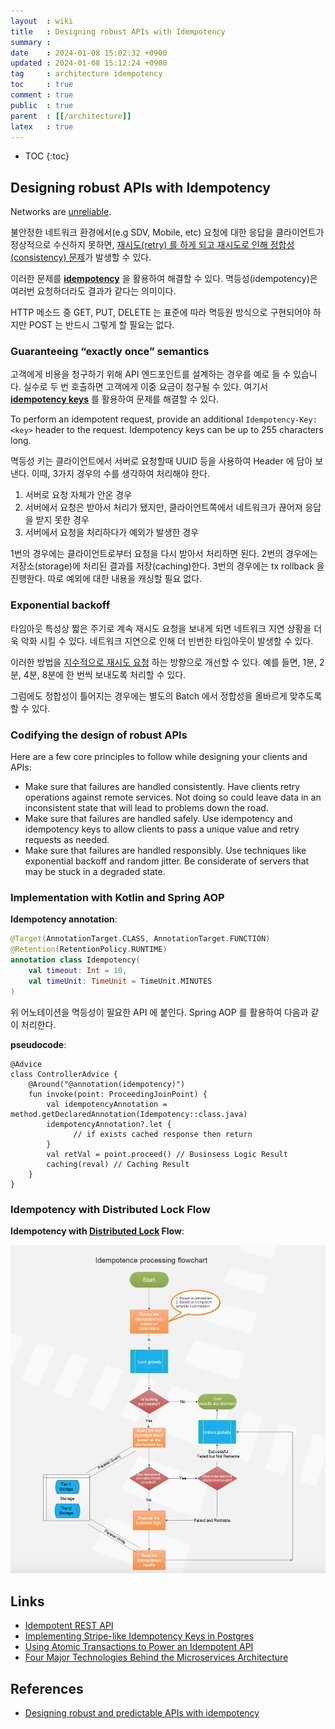 ```yaml
---
layout  : wiki
title   : Designing robust APIs with Idempotency
summary : 
date    : 2024-01-08 15:02:32 +0900
updated : 2024-01-08 15:12:24 +0900
tag     : architecture idempotency
toc     : true
comment : true
public  : true
parent  : [[/architecture]]
latex   : true
---
```

* TOC
{:toc}

## Designing robust APIs with Idempotency

Networks are [unreliable](https://en.wikipedia.org/wiki/Fallacies_of_distributed_computing).

불안정한 네트워크 환경에서(e.g SDV, Mobile, etc) 요청에 대한 응답을 클라이언트가 정상적으로 수신하지 못하면, [재시도(retry) 를 하게 되고 재시도로 인해 정합성(consistency) 문제](https://baekjungho.github.io/wiki/troubleshooting/troubleshooting-idempotency/)가 발생할 수 있다. 

이러한 문제를 __[idempotency](https://baekjungho.github.io/wiki/network/network-idempotency/)__ 을 활용하여 해결할 수 있다. 멱등성(idempotency)은 여러번 요청하더라도 결과가 같다는 의미이다.

HTTP 메소드 중 GET, PUT, DELETE 는 표준에 따라 멱등원 방식으로 구현되어야 하지만 POST 는 반드시 그렇게 할 필요는 없다.

### Guaranteeing “exactly once” semantics

고객에게 비용을 청구하기 위해 API 엔드포인트를 설계하는 경우를 예로 들 수 있습니다. 실수로 두 번 호출하면 고객에게 이중 요금이 청구될 수 있다.
여기서 __[idempotency keys](https://brandur.org/idempotency-keys)__ 를 활용하여 문제를 해결할 수 있다.

To perform an idempotent request, provide an additional `Idempotency-Key: <key>` header to the request. Idempotency keys can be up to 255 characters long.

멱등성 키는 클라이언트에서 서버로 요청할때 UUID 등을 사용하여 Header 에 담아 보낸다. 이때, 3가지 경우의 수를 생각하여 처리해야 한다.

1. 서버로 요청 자체가 안온 경우
2. 서버에서 요청은 받아서 처리가 됐지만, 클라이언트쪽에서 네트워크가 끊어져 응답을 받지 못한 경우
3. 서버에서 요청을 처리하다가 예외가 발생한 경우

1번의 경우에는 클라이언트로부터 요청을 다시 받아서 처리하면 된다. 2번의 경우에는 저장소(storage)에 처리된 결과를 저장(caching)한다.
3번의 경우에는 tx rollback 을 진행한다. 따로 예외에 대한 내용을 캐싱할 필요 없다.

### Exponential backoff

타임아웃 특성상 짧은 주기로 계속 재시도 요청을 보내게 되면 네트워크 지연 상황을 더욱 악화 시킬 수 있다. 네트워크 지연으로 인해 더 빈번한 타임아웃이 발생할 수 있다.

이러한 방법을 [지수적으로 재시도 요청](https://en.wikipedia.org/wiki/Exponential_backoff) 하는 방향으로 개선할 수 있다. 예를 들면, 1분, 2분, 4분, 8분에 한 번씩 보내도록 처리할 수 있다.

그럼에도 정합성이 틀어지는 경우에는 별도의 Batch 에서 정합성을 올바르게 맞추도록 할 수 있다.

### Codifying the design of robust APIs

Here are a few core principles to follow while designing your clients and APIs:
- Make sure that failures are handled consistently. Have clients retry operations against remote services. Not doing so could leave data in an inconsistent state that will lead to problems down the road.
- Make sure that failures are handled safely. Use idempotency and idempotency keys to allow clients to pass a unique value and retry requests as needed.
- Make sure that failures are handled responsibly. Use techniques like exponential backoff and random jitter. Be considerate of servers that may be stuck in a degraded state.

### Implementation with Kotlin and Spring AOP

__Idempotency annotation__:

```kotlin
@Target(AnnotationTarget.CLASS, AnnotationTarget.FUNCTION)
@Retention(RetentionPolicy.RUNTIME)
annotation class Idempotency(
    val timeout: Int = 10,
    val timeUnit: TimeUnit = TimeUnit.MINUTES
)
```

위 어노테이션을 멱등성이 필요한 API 에 붙인다. Spring AOP 를 활용하여 다음과 같이 처리한다.

__pseudocode__:

```
@Advice
class ControllerAdvice {
    @Around("@annotation(idempotency)")
    fun invoke(point: ProceedingJoinPoint) {
        val idempotencyAnnotation = method.getDeclaredAnnotation(Idempotency::class.java)
        idempotencyAnnotation?.let {
              // if exists cached response then return
        }
        val retVal = point.proceed() // Businsess Logic Result
        caching(reval) // Caching Result
    }
}
```

### Idempotency with Distributed Lock Flow

__Idempotency with [Distributed Lock](https://baekjungho.github.io/wiki/spring/spring-concurrency-resolve/#distributed-lock) Flow__:

![](/resource/wiki/architecture-idempotency-design/idempotency-lock-flow.png)

## Links

- [Idempotent REST API](https://restfulapi.net/idempotent-rest-apis/)
- [Implementing Stripe-like Idempotency Keys in Postgres](https://brandur.org/idempotency-keys)
- [Using Atomic Transactions to Power an Idempotent API](https://brandur.org/http-transactions)
- [Four Major Technologies Behind the Microservices Architecture](https://www.alibabacloud.com/blog/four-major-technologies-behind-the-microservices-architecture_596216)

## References

- [Designing robust and predictable APIs with idempotency](https://stripe.com/blog/idempotency)

